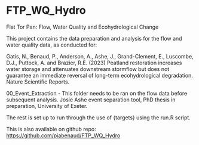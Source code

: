 # FTP_WQ_Hydro

Flat Tor Pan: Flow, Water Quality and Ecohydrological Change

This project contains the data preparation and analysis for the flow and water quality data, as conducted for:

Gatis, N., Benaud, P., Anderson, A., Ashe, J., Grand-Clement, E., Luscombe, D.J., Puttock, A. and Brazier, R.E.  (2023) Peatland restoration increases water storage and attenuates downstream stormflow but does not guarantee an immediate reversal of long-term ecohydrological degradation. Nature Scientific Reports.

00_Event_Extraction - This folder needs to be ran on the flow data before subsequent analysis. Josie Ashe event separation tool, PhD thesis in preparation, University of Exeter.

The rest is set up to run through the use of {targets} using the run.R script.

This is also available on github repo: https://github.com/piabenaud/FTP_WQ_Hydro